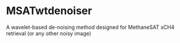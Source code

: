 # MSATwtdenoiser
A wavelet-based de-noising method designed for MethaneSAT xCH4 retrieval (or any other noisy image)
